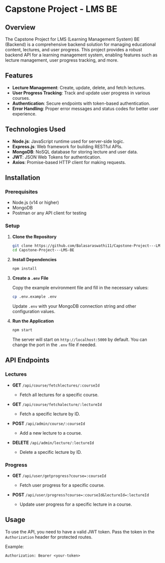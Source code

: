 # Capstone Project - LMS BE

## Overview

The Capstone Project for LMS (Learning Management System) BE (Backend) is a comprehensive backend solution for managing educational content, lectures, and user progress. This project provides a robust backend API for a learning management system, enabling features such as lecture management, user progress tracking, and more.

## Features

- **Lecture Management**: Create, update, delete, and fetch lectures.
- **User Progress Tracking**: Track and update user progress in various courses.
- **Authentication**: Secure endpoints with token-based authentication.
- **Error Handling**: Proper error messages and status codes for better user experience.

## Technologies Used

- **Node.js**: JavaScript runtime used for server-side logic.
- **Express.js**: Web framework for building RESTful APIs.
- **MongoDB**: NoSQL database for storing lecture and user data.
- **JWT**: JSON Web Tokens for authentication.
- **Axios**: Promise-based HTTP client for making requests.

## Installation

### Prerequisites

- Node.js (v14 or higher)
- MongoDB
- Postman or any API client for testing

### Setup

1. **Clone the Repository**

    ```bash
    git clone https://github.com/Balasaraswathi11/Capstone-Project---LMS-BE.git
    cd Capstone-Project---LMS-BE
    ```

2. **Install Dependencies**

    ```bash
    npm install
    ```

3. **Create a `.env` File**

    Copy the example environment file and fill in the necessary values:

    ```bash
    cp .env.example .env
    ```

    Update `.env` with your MongoDB connection string and other configuration values.

4. **Run the Application**

    ```bash
    npm start
    ```

    The server will start on `http://localhost:5000` by default. You can change the port in the `.env` file if needed.

## API Endpoints

### Lectures

- **GET** `/api/course/fetchlectures/:courseId`
  - Fetch all lectures for a specific course.

- **GET** `/api/course/fetchalecture/:lectureId`
  - Fetch a specific lecture by ID.

- **POST** `/api/admin/course/:courseId`
  - Add a new lecture to a course.

- **DELETE** `/api/admin/lecture/:lectureId`
  - Delete a specific lecture by ID.

### Progress

- **GET** `/api/user/getprogress?course=:courseId`
  - Fetch user progress for a specific course.

- **POST** `/api/user/progress?course=:courseId&lectureId=:lectureId`
  - Update user progress for a specific lecture in a course.

## Usage

To use the API, you need to have a valid JWT token. Pass the token in the `Authorization` header for protected routes.

Example:

```http
Authorization: Bearer <your-token>
